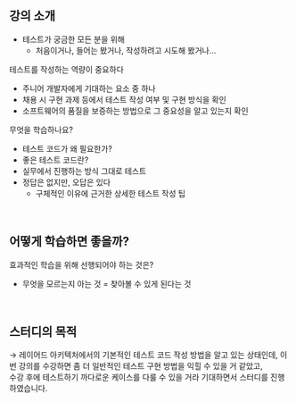 
## 강의 소개

- 테스트가 궁금한 모든 분을 위해
  - 처음이거나, 들어는 봤거나, 작성하려고 시도해 봤거나...

테스트를 작성하는 역량이 중요하다
- 주니어 개발자에게 기대하는 요소 중 하나
- 채용 시 구현 과제 등에서 테스트 작성 여부 및 구현 방식을 확인
- 소프트웨어의 품질을 보증하는 방법으로 그 중요성을 알고 있는지 확인

무엇을 학습하나요?
- 테스트 코드가 왜 필요한가?
- 좋은 테스트 코드란?
- 실무에서 진행하는 방식 그대로 테스트
- 정답은 없지만, 오답은 있다
  - 구체적인 이유에 근거한 상세한 테스트 작성 팁

<br />

## 어떻게 학습하면 좋을까?

효과적인 학습을 위해 선행되어야 하는 것은?
- 무엇을 모르는지 아는 것 = 찾아볼 수 있게 된다는 것

<br />

## 스터디의 목적
→ 레이어드 아키텍처에서의 기본적인 테스트 코드 작성 방법을 알고 있는 상태인데, 이번 강의를 수강하면 좀 더 일반적인 테스트 구현 방법을 익힐 수 있을 거 같았고,  
수강 후에 테스트하기 까다로운 케이스를 다룰 수 있을 거라 기대하면서 스터디를 진행하였습니다.